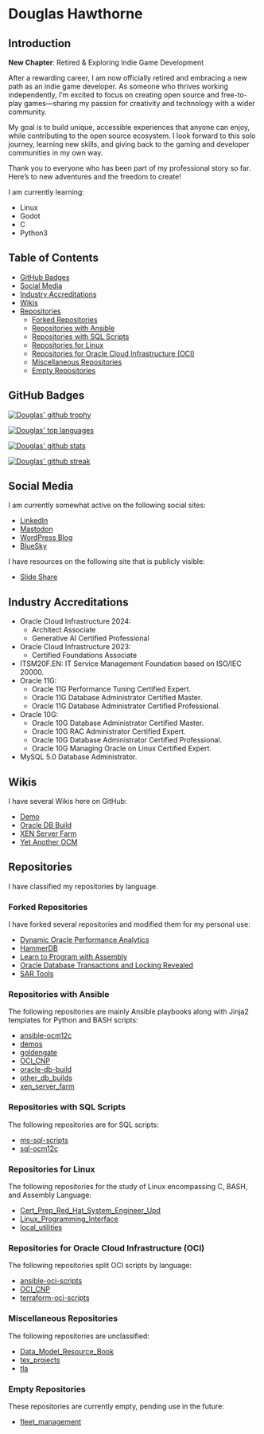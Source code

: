 # Douglas Hawthorne

## Introduction

**New Chapter**: Retired & Exploring Indie Game Development

After a rewarding career, I am now officially retired and embracing a new path as an indie game developer. As someone who thrives working independently, I’m excited to focus on creating open source and free-to-play games—sharing my passion for creativity and technology with a wider community.

My goal is to build unique, accessible experiences that anyone can enjoy, while contributing to the open source ecosystem. I look forward to this solo journey, learning new skills, and giving back to the gaming and developer communities in my own way.

Thank you to everyone who has been part of my professional story so far. Here’s to new adventures and the freedom to create!

I am currently learning:

- Linux
- Godot
- C
- Python3

## Table of Contents

- [GitHub Badges](#github-badges)
- [Social Media](#social-media)
- [Industry Accreditations](#industry-accreditations)
- [Wikis](#wikis)
- [Repositories](#repositories)
  - [Forked Repositories](#forked-repositories)
  - [Repositories with Ansible](#repositories-with-ansible)
  - [Repositories with SQL Scripts](#repositories-with-sql-scripts)
  - [Repositories for Linux](#repositories-for-linux)
  - [Repositories for Oracle Cloud Infrastructure (OCI)](#repositories-for-oracle-cloud-infrastructure-oci)
  - [Miscellaneous Repositories](#miscellaneous-repositories)
  - [Empty Repositories](#empty-repositories)


## GitHub Badges

[![Douglas' github trophy](https://github-profile-trophy.vercel.app/?username=dfhawthorne&row=1)](https://github.com/ryo-ma/github-profile-trophy)

[![Douglas' top languages](https://github-readme-stats.vercel.app/api/top-langs/?username=dfhawthorne&theme=blue-green)](https://github.com/anuraghazra/github-readme-stats)

[![Douglas' github stats](https://github-readme-stats.vercel.app/api?username=dfhawthorne&theme=blue-green)](https://github.com/anuraghazra/github-readme-stats)

[![Douglas' github streak](https://github-readme-streak-stats.herokuapp.com/?user=dfhawthorne&theme=blue-green)](https://github.com/DenverCoder1/github-readme-streak-stats)

## Social Media

I am currently somewhat active on the following social sites:

- [LinkedIn](https://www.linkedin.com/in/douglas-hawthorne-b9570b11/)
- [Mastodon](https://mastodon.social/@dfhawthorne1)
- [WordPress Blog](https://yaocm.wordpress.com/)
- [BlueSky](https://bsky.app/profile/dfhawthorne1.bsky.social)

I have resources on the following site that is publicly visible:

- [Slide Share](https://www.slideshare.net/DouglasHawthorne)

<!---
dfhawthorne/dfhawthorne is a ✨ special ✨ repository because its `README.md` (this file) appears on your GitHub profile.
You can click the Preview link to take a look at your changes.
--->

## Industry Accreditations

- Oracle Cloud Infrastructure 2024:
  - Architect Associate
  - Generative AI Certified Professional
- Oracle Cloud Infrastructure 2023:
  - Certified Foundations Associate
- ITSM20F.EN: IT Service Management Foundation based on ISO/IEC 20000.
- Oracle 11G:
  - Oracle 11G Performance Tuning Certified Expert.
  - Oracle 11G Database Administrator Certified Master.
  - Oracle 11G Database Administrator Certified Professional.
- Oracle 10G:
  - Oracle 10G Database Administrator Certified Master.
  - Oracle 10G RAC Administrator Certified Expert.
  - Oracle 10G Database Administrator Certified Professional.
  - Oracle 10G Managing Oracle on Linux Certified Expert.
- MySQL 5.0 Database Administrator.

## Wikis

I have several Wikis here on GitHub:

- [Demo](https://github.com/dfhawthorne/demos/wiki)
- [Oracle DB Build](https://github.com/dfhawthorne/oracle-db-build/wiki)
- [XEN Server Farm](https://github.com/dfhawthorne/xen_server_farm/wiki)
- [Yet Another OCM](https://dfhawthorne.github.io)

## Repositories

I have classified my repositories by language.

### Forked Repositories

I have forked several repositories and modified them for my personal use:

- [Dynamic Oracle Performance Analytics](https://github.com/dfhawthorne/dynamic-oracle-perf-analytics/tree/personal_use)
- [HammerDB](https://github.com/dfhawthorne/HammerDB)
- [Learn to Program with Assembly](https://github.com/dfhawthorne/learn-to-program-w-assembly)
- [Oracle Database Transactions and Locking Revealed](https://github.com/dfhawthorne/oracle-db-transactions-locking-revealed/tree/personal_use)
- [SAR Tools](https://github.com/dfhawthorne/sar-tools)

### Repositories with Ansible

The following repositories are mainly Ansible playbooks along with Jinja2 templates for Python and BASH scripts:

- [ansible-ocm12c](https://github.com/dfhawthorne/ansible-ocm12c)
- [demos](https://github.com/dfhawthorne/demos)
- [goldengate](https://github.com/dfhawthorne/goldengate)
- [OCI_CNP](https://github.com/dfhawthorne/OCI_CNP)
- [oracle-db-build](https://github.com/dfhawthorne/oracle-db-build)
- [other_db_builds](https://github.com/dfhawthorne/other_db_builds)
- [xen_server_farm](https://github.com/dfhawthorne/xen_server_farm)

### Repositories with SQL Scripts

The following repositories are for SQL scripts:

- [ms-sql-scripts](https://github.com/dfhawthorne/ms-sql-scripts)
- [sql-ocm12c](https://github.com/dfhawthorne/sql-ocm12c)

### Repositories for Linux

The following repositories for the study of Linux encompassing C, BASH, and Assembly Language:

- [Cert_Prep_Red_Hat_System_Engineer_Upd](https://github.com/dfhawthorne/Cert_Prep_Red_Hat_System_Engineer_Upd)
- [Linux_Programming_Interface](https://github.com/dfhawthorne/Linux_Programming_Interface)
- [local_utilities](https://github.com/dfhawthorne/local_utilities)

### Repositories for Oracle Cloud Infrastructure (OCI)

The following repositories split OCI scripts by language:

- [ansible-oci-scripts](https://github.com/dfhawthorne/ansible-oci-scripts)
- [OCI_CNP](https://github.com/dfhawthorne/OCI_CNP)
- [terraform-oci-scripts](https://github.com/dfhawthorne/terraform-oci-scripts)

### Miscellaneous Repositories

The following repositories are unclassified:

- [Data_Model_Resource_Book](https://github.com/dfhawthorne/Data_Model_Resource_Book)
- [tex_projects](https://github.com/dfhawthorne/tex_projects)
- [tla](https://github.com/dfhawthorne/tla)

### Empty Repositories

These repositories are currently empty, pending use in the future:

- [fleet_management](https://github.com/dfhawthorne/fleet_management)

